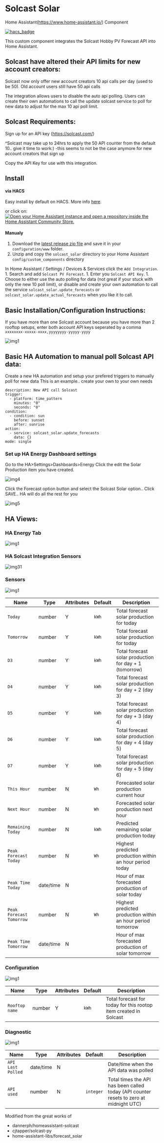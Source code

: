 # Solcast Solar

Home Assistant(https://www.home-assistant.io/) Component

[![hacs_badge](https://img.shields.io/badge/HACS-Custom-41BDF5.svg?style=for-the-badge)](https://github.com/hacs/integration)


This custom component integrates the Solcast Hobby PV Forecast API into Home Assistant.


## Solcast have altered their API limits for new account creators:
Solcast now only offer new account creators 10 api calls per day (used to be 50). Old account users still have 50 api calls

The integration allows users to disable the auto api polling. Users can create their own automations to call the update solcast service to poll for new data to adjust for the max 10 api poll limit.

## Solcast Requirements:
Sign up for an API key (https://solcast.com/)

^Solcast may take up to 24hrs to apply the 50 API counter from the default 10.. give it time to work:)
-this seems to not be the case anymore for new account creators that sign up

Copy the API Key for use with this integration.

## Install

#### via HACS

Easy install by default on HACS. More info [here](https://hacs.xyz/).

or click on:
[![Open your Home Assistant instance and open a repository inside the Home Assistant Community Store.](https://my.home-assistant.io/badges/hacs_repository.svg)](https://my.home-assistant.io/redirect/hacs_repository/?owner=oziee&repository=ha-solcast-solar&category=plugin)

#### Manualy

1. Download the [latest release zip file](https://github.com/oziee/ha-solcast-solar/releases) and save it in your `configuration/www` folder.
1. Unzip and copy the `solcast_solar` directory to your Home Assistant `config/custom_components` directory


In Home Assistant / Settings / Devices & Services click the `Add Integration`.
    1. Search and add `Solcast PV Forecast`.
    1. Enter you `Solcast API Key`.
    1. Choose to either use the auto polling for data (not great if your stuck with only the new 10 poll limit), or disable and create your own automation to call the service `solcast_solar.update_forecasts` or `solcast_solar.update_actual_forecasts` when you like it to call.

## Basic Installation/Configuration Instructions:

If you have more than one Solcast account because you have more than 2 rooftop setups, enter both account API keys seperated by a comma `xxxxxxxx-xxxxx-xxxx,yyyyyyyy-yyyyy-yyyy`

![img1](https://github.com/oziee/ha-solcast-solar/blob/v3/.github/SCREENSHOTS/install.png)

## Basic HA Automation to manual poll Solcast API data:
Create a new HA automation and setup your prefered triggers to manually poll for new data
This is an example.. create your own to your own needs
```alias: Solcast_update
description: New API call Solcast
trigger:
  - platform: time_pattern
    minutes: "0"
    seconds: "0"
condition:
  - condition: sun
    before: sunset
    after: sunrise
action:
  - service: solcast_solar.update_forecasts
    data: {}
mode: single
```

### Set up HA Energy Dashboard settings
Go to the HA>Settings>Dashboards>Energy 
Click the edit the Solar Production item you have created. 

![img4](https://user-images.githubusercontent.com/1471841/149643349-d776f1ad-530c-46aa-91dc-8b9e7c7f3123.png)

Click the Forecast option button and select the Solcast Solar option.. Click SAVE.. HA will do all the rest for you

![img5](https://user-images.githubusercontent.com/1471841/174471543-0833b141-0c97-4b90-a058-cf986e89bbce.png)

## HA Views:
### HA Energy Tab
![img1](https://user-images.githubusercontent.com/1471841/135556872-ff5b51ac-699e-4ea5-869c-f9b0d0c5b815.png)

### HA Solcast Integration Sensors
![img31](https://user-images.githubusercontent.com/1471841/174471633-4aa0bb1d-009e-4d33-9c41-f0b6489cb995.png)

### Sensors

![img1](https://github.com/oziee/ha-solcast-solar/blob/v3/.github/SCREENSHOTS/sensors.png)

| Name | Type | Attributes | Default | Description |
| -------------- | ----------- | ----------- | ----------- | -------------------------------------------------------------------------------------------------------------------------------------------------------------------------------------------------------------------------------------------------------------------------------------------------------------------------------------------- | 
| `Today` | number | Y | `kWh` | Total forecast solar production for today |
| `Tomorrow` | number | Y | `kWh` | Total forecast solar production for today |
| `D3` | number | Y | `kWh` | Total forecast solar production for day + 1 (tomorrow) |
| `D4` | number | Y | `kWh` | Total forecast solar production for day + 2 (day 3) |
| `D5` | number | Y | `kWh` | Total forecast solar production for day + 3 (day 4) |
| `D6` | number | Y | `kWh`| Total forecast solar production for day + 4 (day 5) |
| `D7` | number | Y | `kWh` | Total forecast solar production for day + 5 (day 6) |
| `This Hour` | number | N | `Wh` | Forecasted solar production current hour |
| `Next Hour` | number | N | `Wh` | Forecasted solar production next hour |
| `Remaining Today` | number | N | `kWh` | Predicted remaining solar production today |
| `Peak Forecast Today` | number | N | `Wh` | Highest predicted production within an hour period today |
| `Peak Time Today` | date/time | N |  | Hour of max forecasted production of solar today |
| `Peak Forecast Tomorrow` | number | N | `Wh` | Highest predicted production within an hour period tomorrow |
| `Peak Time Tomorrow` | date/time | N |  | Hour of max forecasted production of solar tomorrow |

### Configuration

![img1](https://github.com/oziee/ha-solcast-solar/blob/v3/.github/SCREENSHOTS/conf.png)

| Name | Type | Attributes | Default | Description |
| -------------- | ----------- | ----------- | ----------- | -------------------------------------------------------------------------------------------------------------------------------------------------------------------------------------------------------------------------------------------------------------------------------------------------------------------------------------------- | 
| `Rooftop name` | number | Y | `kWh` | Total forecast for today for this rootop item created in Solcast |

### Diagnostic

![img1](https://github.com/oziee/ha-solcast-solar/blob/v3/.github/SCREENSHOTS/diag.png)

| Name | Type | Attributes | Default | Description |
| -------------- | ----------- | ----------- | ----------- | -------------------------------------------------------------------------------------------------------------------------------------------------------------------------------------------------------------------------------------------------------------------------------------------------------------------------------------------- | 
| `API Last Polled` | date/time | N |  | Date/time when the API data was polled |
| `API used` | number | N | `integer` | Total times the API has been called today (API counter resets to zero at midnight UTC) |

Modified from the great works of
* dannerph/homeassistant-solcast
* cjtapper/solcast-py
* home-assistant-libs/forecast_solar
